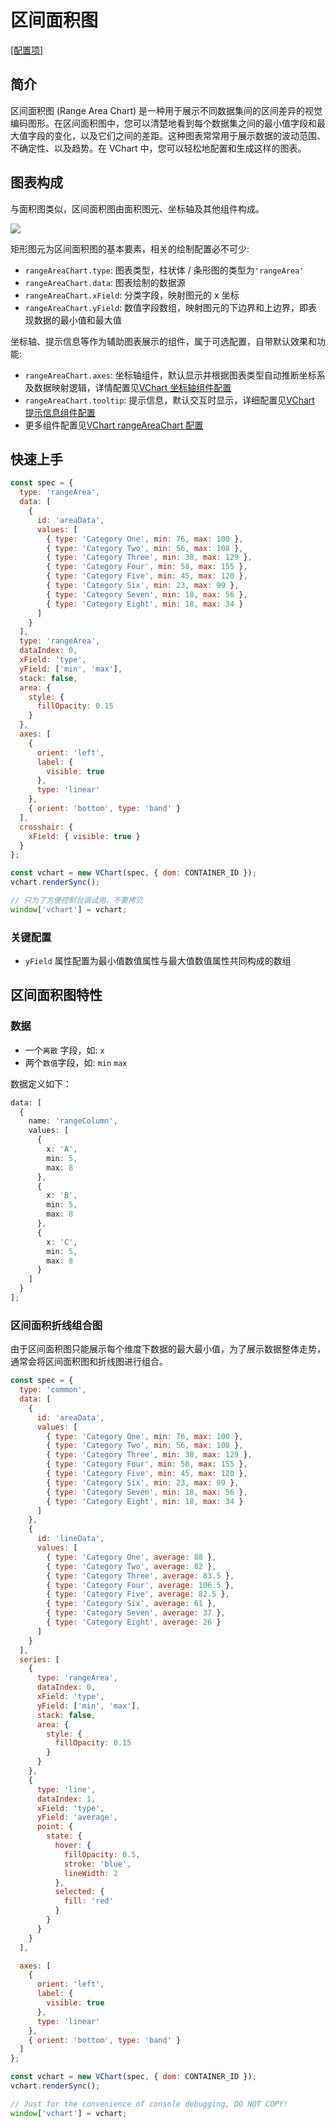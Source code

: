 # 区间面积图

[\[配置项\]](../../../option/rangeAreaChart)

## 简介

区间面积图 (Range Area Chart) 是一种用于展示不同数据集间的区间差异的视觉编码图形。在区间面积图中，您可以清楚地看到每个数据集之间的最小值字段和最大值字段的变化，以及它们之间的差距。这种图表常常用于展示数据的波动范围、不确定性、以及趋势。在 VChart 中，您可以轻松地配置和生成这样的图表。

## 图表构成

与面积图类似，区间面积图由面积图元、坐标轴及其他组件构成。

![](https://lf9-dp-fe-cms-tos.byteorg.com/obj/bit-cloud/b42a7699efcd4dfa8b8aa3a06.png)

矩形图元为区间面积图的基本要素，相关的绘制配置必不可少:

- `rangeAreaChart.type`: 图表类型，柱状体 / 条形图的类型为`'rangeArea'`
- `rangeAreaChart.data`: 图表绘制的数据源
- `rangeAreaChart.xField`: 分类字段，映射图元的 x 坐标
- `rangeAreaChart.yField`: 数值字段数组，映射图元的下边界和上边界，即表现数据的最小值和最大值

坐标轴、提示信息等作为辅助图表展示的组件，属于可选配置，自带默认效果和功能:

- `rangeAreaChart.axes`: 坐标轴组件，默认显示并根据图表类型自动推断坐标系及数据映射逻辑，详情配置见[VChart 坐标轴组件配置](../../../option/rangeAreaChart#axes)
- `rangeAreaChart.tooltip`: 提示信息，默认交互时显示，详细配置见[VChart 提示信息组件配置](../../../option/rangeAreaChart#tooltip)
- 更多组件配置见[VChart rangeAreaChart 配置](../../../option/rangeAreaChart)

## 快速上手

```javascript livedemo
const spec = {
  type: 'rangeArea',
  data: [
    {
      id: 'areaData',
      values: [
        { type: 'Category One', min: 76, max: 100 },
        { type: 'Category Two', min: 56, max: 108 },
        { type: 'Category Three', min: 38, max: 129 },
        { type: 'Category Four', min: 58, max: 155 },
        { type: 'Category Five', min: 45, max: 120 },
        { type: 'Category Six', min: 23, max: 99 },
        { type: 'Category Seven', min: 18, max: 56 },
        { type: 'Category Eight', min: 18, max: 34 }
      ]
    }
  ],
  type: 'rangeArea',
  dataIndex: 0,
  xField: 'type',
  yField: ['min', 'max'],
  stack: false,
  area: {
    style: {
      fillOpacity: 0.15
    }
  },
  axes: [
    {
      orient: 'left',
      label: {
        visible: true
      },
      type: 'linear'
    },
    { orient: 'bottom', type: 'band' }
  ],
  crosshair: {
    xField: { visible: true }
  }
};

const vchart = new VChart(spec, { dom: CONTAINER_ID });
vchart.renderSync();

// 只为了方便控制台调试用，不要拷贝
window['vchart'] = vchart;
```

### 关键配置

- `yField` 属性配置为最小值数值属性与最大值数值属性共同构成的数组

## 区间面积图特性

### 数据

- 一个`离散` 字段，如: `x`
- 两个`数值`字段，如: `min` `max`

数据定义如下：

```ts
data: [
  {
    name: 'rangeColumn',
    values: [
      {
        x: 'A',
        min: 5,
        max: 8
      },
      {
        x: 'B',
        min: 5,
        max: 8
      },
      {
        x: 'C',
        min: 5,
        max: 8
      }
    ]
  }
];
```

### 区间面积折线组合图

由于区间面积图只能展示每个维度下数据的最大最小值，为了展示数据整体走势，通常会将区间面积图和折线图进行组合。

```javascript livedemo
const spec = {
  type: 'common',
  data: [
    {
      id: 'areaData',
      values: [
        { type: 'Category One', min: 76, max: 100 },
        { type: 'Category Two', min: 56, max: 108 },
        { type: 'Category Three', min: 38, max: 129 },
        { type: 'Category Four', min: 58, max: 155 },
        { type: 'Category Five', min: 45, max: 120 },
        { type: 'Category Six', min: 23, max: 99 },
        { type: 'Category Seven', min: 18, max: 56 },
        { type: 'Category Eight', min: 18, max: 34 }
      ]
    },
    {
      id: 'lineData',
      values: [
        { type: 'Category One', average: 88 },
        { type: 'Category Two', average: 82 },
        { type: 'Category Three', average: 83.5 },
        { type: 'Category Four', average: 106.5 },
        { type: 'Category Five', average: 82.5 },
        { type: 'Category Six', average: 61 },
        { type: 'Category Seven', average: 37 },
        { type: 'Category Eight', average: 26 }
      ]
    }
  ],
  series: [
    {
      type: 'rangeArea',
      dataIndex: 0,
      xField: 'type',
      yField: ['min', 'max'],
      stack: false,
      area: {
        style: {
          fillOpacity: 0.15
        }
      }
    },
    {
      type: 'line',
      dataIndex: 1,
      xField: 'type',
      yField: 'average',
      point: {
        state: {
          hover: {
            fillOpacity: 0.5,
            stroke: 'blue',
            lineWidth: 2
          },
          selected: {
            fill: 'red'
          }
        }
      }
    }
  ],

  axes: [
    {
      orient: 'left',
      label: {
        visible: true
      },
      type: 'linear'
    },
    { orient: 'bottom', type: 'band' }
  ]
};

const vchart = new VChart(spec, { dom: CONTAINER_ID });
vchart.renderSync();

// Just for the convenience of console debugging, DO NOT COPY!
window['vchart'] = vchart;
```
